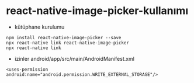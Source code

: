 # react-native-image-picker-kullanımı

 * kütüphane kurulumu
```
npm install react-native-image-picker --save
npx react-native link react-native-image-picker
npx react-native link
```

 * izinler
  android/app/src/main/AndroidManifest.xml
```
<uses-permission android:name="android.permission.WRITE_EXTERNAL_STORAGE"/>
```
